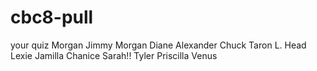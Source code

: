 # cbc8-pull

your quiz
Morgan
Jimmy
Morgan 
Diane Alexander
Chuck
Taron L. Head
Lexie
Jamilla
Chanice
Sarah!!
Tyler
Priscilla
Venus
